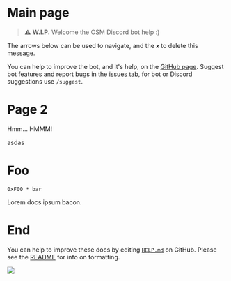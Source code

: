 # Main page
> ⚠ **W.I.P.**
Welcome the OSM Discord bot help :)

The arrows below can be used to navigate, and the `✘` to delete this message.

You can help to improve the bot, and it's help, on the [GitHub page](https://github.com/GoodClover/OSM-Discord-bot).
Suggest bot features and report bugs in the [issues tab](https://github.com/GoodClover/OSM-Discord-bot/issues), for bot or Discord suggestions use `/suggest`.


# Page 2

Hmm… HMMM!

asdas


# Foo

`0xF00 * bar`

Lorem docs ipsum bacon.


# End

You can help to improve these docs by editing [`HELP.md`](https://github.com/GoodClover/OSM-Discord-bot/blob/main/HELP.md) on GitHub.
Please see the [README](https://github.com/GoodClover/OSM-Discord-bot/blob/main/README.md#helpmd) for info on formatting.

![](https://cdn.discordapp.com/attachments/791310081714290738/857633432015732741/edit_me.png)
